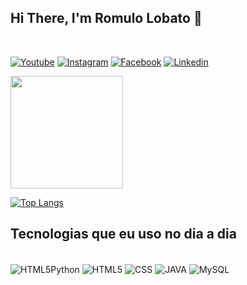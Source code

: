 ## Hi There, I'm Romulo Lobato 👋
<br>

[![Youtube](https://img.shields.io/badge/YouTube-FF0000?style=for-the-badge&logo=youtube&logoColor=white)](https://youtube.com/channel/UCOZV7HLYwaHDwMTjlwBzQlA/)
[![Instagram](https://img.shields.io/badge/Instagram-E4405F?style=for-the-badge&logo=instagram&logoColor=white)](https://www.instagram.com/romulolobato20/)
[![Facebook](https://img.shields.io/badge/Facebook-1877F2?style=for-the-badge&logo=facebook&logoColor=white)](https://www.facebook.com/romulo.lobato.39/)
[![Linkedin](https://img.shields.io/badge/LinkedIn-0077B5?style=for-the-badge&logo=linkedin&logoColor=white)](https://www.linkedin.com/in/romulo-lobato-8b77b5229/)
<div>
    <a href="https://beacons.ai/RomuloLB28">
    <img height="180cm" src="https://github-readme-stats.vercel.app/api?username=RomuloLB28&show_icons=true&theme=dracula"/>
</div>

[![Top Langs](https://github-readme-stats.vercel.app/api/top-langs/?username=RomuloLB28&layout=compact)](https://github.com/anuraghazra/github-readme-stats)
## Tecnologias que eu uso no dia a dia
<div style="display: inline_block"><br/>
  <img align="center" alt="HTML5Python" src="https://img.shields.io/badge/Python-3776AB?style=for-the-badge&logo=python&logoColor=whit" />
  <img align="center" alt="HTML5" src="https://img.shields.io/badge/HTML-239120?style=for-the-badge&logo=html5&logoColor=white" />
  <img align="center" alt="CSS" src="https://img.shields.io/badge/CSS-239120?&style=for-the-badge&logo=css3&logoColor=white" />
  <img align="center" alt="JAVA" src="https://img.shields.io/badge/Java-ED8B00?style=for-the-badge&logo=java&logoColor=white" />
  <img align="center" alt="MySQL" src="https://img.shields.io/badge/MySQL-00000F?style=for-the-badge&logo=mysql&logoColor=white" />
</div>
